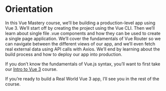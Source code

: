 # Orientation

In this Vue Mastery course, we’ll be building a production-level app using Vue 3\. We’ll start off by creating the project using the Vue CLI. Then we’ll learn about single file .vue components and how they can be used to create a single page application. We’ll cover the fundamentals of Vue Router so we can navigate between the different views of our app, and we’ll even fetch real external data using API calls with Axios. We’ll end by learning about the build process and how to deploy our app into production.

If you don’t know the fundamentals of Vue.js syntax, you’ll want to first take our [Intro to Vue 3](https://www.vuemastery.com/courses/intro-to-vue-3/intro-to-vue3) course.

If you’re ready to build a Real World Vue 3 app, I’ll see you in the rest of the course.